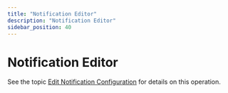 ```yaml
---
title: "Notification Editor"
description: "Notification Editor"
sidebar_position: 40
---
```


# Notification Editor

See the topic [Edit Notification Configuration](/docs/endpointpolicymanager/gettingstarted/cloudmanual/interface/companydetails/editnotificationconfiguration.md) for details
on this operation.
